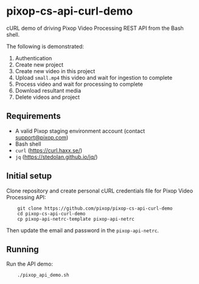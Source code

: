 # pixop-cs-api-curl-demo
cURL demo of driving Pixop Video Processing REST API from the Bash shell.

The following is demonstrated:

1. Authentication
1. Create new project
2. Create new video in this project
3. Upload `small.mp4` this video and wait for ingestion to complete
4. Process video and wait for processing to complete
5. Download resultant media
6. Delete videos and project

## Requirements
- A valid Pixop staging environment account (contact support@pixop.com)
- Bash shell
- `curl` (https://curl.haxx.se/)
- `jq` (https://stedolan.github.io/jq/)

## Initial setup

Clone repository and create personal cURL credentials file for Pixop Video Processing API:

```
    git clone https://github.com/pixop/pixop-cs-api-curl-demo
    cd pixop-cs-api-curl-demo
    cp pixop-api-netrc-template pixop-api-netrc
```

Then update the email and password in the `pixop-api-netrc`.

## Running

Run the API demo:

```
    ./pixop_api_demo.sh
```
